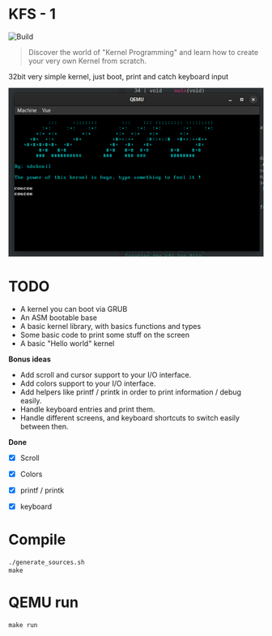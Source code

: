 # KFS - 1

![Build](https://github.com/nirae/KFS-1/workflows/build/badge.svg)

>  Discover the world of "Kernel Programming" and learn how to create your very own Kernel from scratch.

32bit very simple kernel, just boot, print and catch keyboard input

![screen](images/screen.png)

# TODO

- A kernel you can boot via GRUB
- An ASM bootable base
- A basic kernel library, with basics functions and types
- Some basic code to print some stuff on the screen
- A basic "Hello world" kernel

**Bonus ideas**

- Add scroll and cursor support to your I/O interface.
- Add colors support to your I/O interface.
- Add helpers like printf / printk in order to print information / debug easily.
- Handle keyboard entries and print them.
- Handle different screens, and keyboard shortcuts to switch easily between then.

**Done**

- [x] Scroll
- [x] Colors
- [x] printf / printk
- [x] keyboard


# Compile

```
./generate_sources.sh
make
```

# QEMU run

```
make run
```
